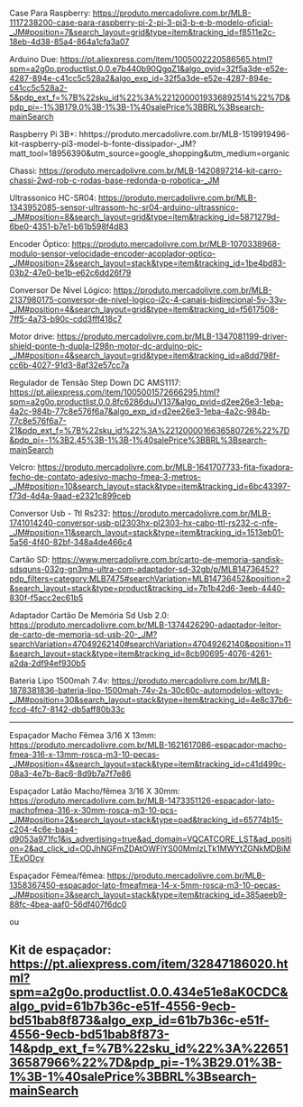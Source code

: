 Case Para Raspberry: https://produto.mercadolivre.com.br/MLB-1117238200-case-para-raspberry-pi-2-pi-3-pi3-b-e-b-modelo-oficial-_JM#position=7&search_layout=grid&type=item&tracking_id=f8511e2c-18eb-4d38-85a4-864a1cfa3a07

Arduino Due: https://pt.aliexpress.com/item/1005002220586565.html?spm=a2g0o.productlist.0.0.e7b440b90QgqZ1&algo_pvid=32f5a3de-e52e-4287-894e-c41cc5c528a2&algo_exp_id=32f5a3de-e52e-4287-894e-c41cc5c528a2-5&pdp_ext_f=%7B%22sku_id%22%3A%2212000019336892514%22%7D&pdp_pi=-1%3B179.0%3B-1%3B-1%40salePrice%3BBRL%3Bsearch-mainSearch

Raspberry Pi 3B+: hhttps://produto.mercadolivre.com.br/MLB-1519919496-kit-raspberry-pi3-model-b-fonte-dissipador-_JM?matt_tool=18956390&utm_source=google_shopping&utm_medium=organic

Chassi: https://produto.mercadolivre.com.br/MLB-1420897214-kit-carro-chassi-2wd-rob-c-rodas-base-redonda-p-robotica-_JM

Ultrassonico HC-SR04: https://produto.mercadolivre.com.br/MLB-1343952085-sensor-ultrassom-hc-sr04-arduino-ultrassnico-_JM#position=8&search_layout=grid&type=item&tracking_id=5871279d-6be0-4351-b7e1-b61b598f4d83

Encoder Óptico: https://produto.mercadolivre.com.br/MLB-1070338968-modulo-sensor-velocidade-encoder-acoplador-optico-_JM#position=2&search_layout=stack&type=item&tracking_id=1be4bd83-03b2-47e0-be1b-e62c6dd26f79

Conversor De Nivel Lógico: https://produto.mercadolivre.com.br/MLB-2137980175-conversor-de-nivel-logico-i2c-4-canais-bidirecional-5v-33v-_JM#position=4&search_layout=grid&type=item&tracking_id=f5617508-7ff5-4a73-b90c-cdd3fff418c7

Motor drive: https://produto.mercadolivre.com.br/MLB-1347081199-driver-shield-ponte-h-dupla-l298n-motor-dc-arduino-pic-_JM#position=4&search_layout=grid&type=item&tracking_id=a8dd798f-cc6b-4027-91d3-8af32e57cc7a

Regulador de Tensão Step Down DC AMS1117: https://pt.aliexpress.com/item/1005001572666295.html?spm=a2g0o.productlist.0.0.8fc6286duJV137&algo_pvid=d2ee26e3-1eba-4a2c-984b-77c8e576f6a7&algo_exp_id=d2ee26e3-1eba-4a2c-984b-77c8e576f6a7-21&pdp_ext_f=%7B%22sku_id%22%3A%2212000016636580726%22%7D&pdp_pi=-1%3B2.45%3B-1%3B-1%40salePrice%3BBRL%3Bsearch-mainSearch

Velcro: https://produto.mercadolivre.com.br/MLB-1641707733-fita-fixadora-fecho-de-contato-adesivo-macho-fmea-3-metros-_JM#position=10&search_layout=stack&type=item&tracking_id=6bc43397-f73d-4d4a-9aad-e2321c899ceb

Conversor Usb - Ttl Rs232: https://produto.mercadolivre.com.br/MLB-1741014240-conversor-usb-pl2303hx-pl2303-hx-cabo-ttl-rs232-c-nfe-_JM#position=11&search_layout=stack&type=item&tracking_id=1513eb01-5a56-4f40-82bf-348a4de466c4

Cartão SD: https://www.mercadolivre.com.br/carto-de-memoria-sandisk-sdsquns-032g-gn3ma-ultra-com-adaptador-sd-32gb/p/MLB14736452?pdp_filters=category:MLB7475#searchVariation=MLB14736452&position=2&search_layout=stack&type=product&tracking_id=7b1b42d6-3eeb-4440-830f-f5acc2ec61b5

Adaptador Cartão De Memória Sd Usb 2.0: https://produto.mercadolivre.com.br/MLB-1374426290-adaptador-leitor-de-carto-de-memoria-sd-usb-20-_JM?searchVariation=47049262140#searchVariation=47049262140&position=11&search_layout=stack&type=item&tracking_id=8cb90695-4076-4261-a2da-2df94ef930b5

Bateria Lipo 1500mah 7.4v: https://produto.mercadolivre.com.br/MLB-1878381836-bateria-lipo-1500mah-74v-2s-30c60c-automodelos-wltoys-_JM#position=30&search_layout=stack&type=item&tracking_id=4e8c37b6-fccd-4fc7-8142-db5aff80b33c

----
Espaçador Macho Fêmea 3/16 X 13mm: https://produto.mercadolivre.com.br/MLB-1621617086-espacador-macho-fmea-316-x-13mm-rosca-m3-10-pecas-_JM#position=4&search_layout=stack&type=item&tracking_id=c41d499c-08a3-4e7b-8ac6-8d9b7a7f7e86

Espaçador Latão Macho/fêmea 3/16 X 30mm: https://produto.mercadolivre.com.br/MLB-1473351126-espacador-lato-machofmea-316-x-30mm-rosca-m3-10-pcs-_JM#position=2&search_layout=stack&type=pad&tracking_id=65774b15-c204-4c6e-baa4-d9053a971fc1&is_advertising=true&ad_domain=VQCATCORE_LST&ad_position=2&ad_click_id=ODJhNGFmZDAtOWFlYS00MmIzLTk1MWYtZGNkMDBiMTExODcy

Espaçador Fêmea/fêmea: https://produto.mercadolivre.com.br/MLB-1358367450-espacador-lato-fmeafmea-14-x-5mm-rosca-m3-10-pecas-_JM#position=3&search_layout=stack&type=item&tracking_id=385aeeb9-88fc-4bea-aaf0-56df407f6dc0

ou

Kit de espaçador: https://pt.aliexpress.com/item/32847186020.html?spm=a2g0o.productlist.0.0.434e51e8aK0CDC&algo_pvid=61b7b36c-e51f-4556-9ecb-bd51bab8f873&algo_exp_id=61b7b36c-e51f-4556-9ecb-bd51bab8f873-14&pdp_ext_f=%7B%22sku_id%22%3A%2265136587966%22%7D&pdp_pi=-1%3B29.01%3B-1%3B-1%40salePrice%3BBRL%3Bsearch-mainSearch
------
